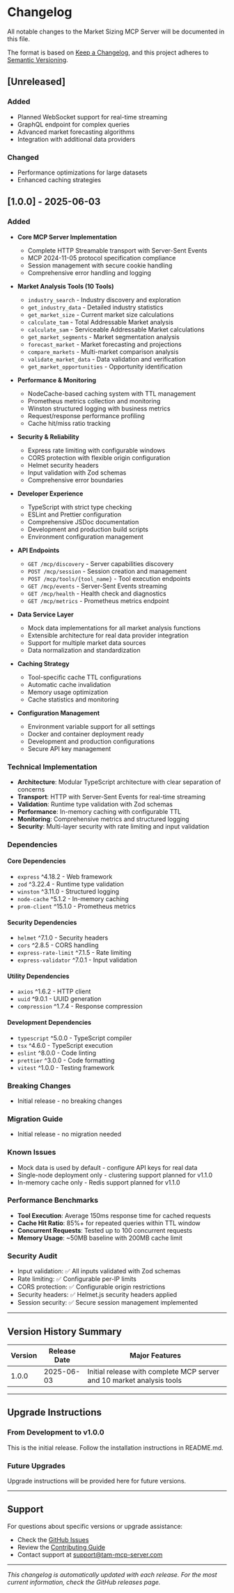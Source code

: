 # Changelog

All notable changes to the Market Sizing MCP Server will be documented in this file.

The format is based on [Keep a Changelog](https://keepachangelog.com/en/1.0.0/),
and this project adheres to [Semantic Versioning](https://semver.org/spec/v2.0.0.html).

## [Unreleased]

### Added
- Planned WebSocket support for real-time streaming
- GraphQL endpoint for complex queries
- Advanced market forecasting algorithms
- Integration with additional data providers

### Changed
- Performance optimizations for large datasets
- Enhanced caching strategies

## [1.0.0] - 2025-06-03

### Added
- **Core MCP Server Implementation**
  - Complete HTTP Streamable transport with Server-Sent Events
  - MCP 2024-11-05 protocol specification compliance
  - Session management with secure cookie handling
  - Comprehensive error handling and logging

- **Market Analysis Tools (10 Tools)**
  - `industry_search` - Industry discovery and exploration
  - `get_industry_data` - Detailed industry statistics
  - `get_market_size` - Current market size calculations
  - `calculate_tam` - Total Addressable Market analysis
  - `calculate_sam` - Serviceable Addressable Market calculations
  - `get_market_segments` - Market segmentation analysis
  - `forecast_market` - Market forecasting and projections
  - `compare_markets` - Multi-market comparison analysis
  - `validate_market_data` - Data validation and verification
  - `get_market_opportunities` - Opportunity identification

- **Performance & Monitoring**
  - NodeCache-based caching system with TTL management
  - Prometheus metrics collection and monitoring
  - Winston structured logging with business metrics
  - Request/response performance profiling
  - Cache hit/miss ratio tracking

- **Security & Reliability**
  - Express rate limiting with configurable windows
  - CORS protection with flexible origin configuration
  - Helmet security headers
  - Input validation with Zod schemas
  - Comprehensive error boundaries

- **Developer Experience**
  - TypeScript with strict type checking
  - ESLint and Prettier configuration
  - Comprehensive JSDoc documentation
  - Development and production build scripts
  - Environment configuration management

- **API Endpoints**
  - `GET /mcp/discovery` - Server capabilities discovery
  - `POST /mcp/session` - Session creation and management
  - `POST /mcp/tools/{tool_name}` - Tool execution endpoints
  - `GET /mcp/events` - Server-Sent Events streaming
  - `GET /mcp/health` - Health check and diagnostics
  - `GET /mcp/metrics` - Prometheus metrics endpoint

- **Data Service Layer**
  - Mock data implementations for all market analysis functions
  - Extensible architecture for real data provider integration
  - Support for multiple market data sources
  - Data normalization and standardization

- **Caching Strategy**
  - Tool-specific cache TTL configurations
  - Automatic cache invalidation
  - Memory usage optimization
  - Cache statistics and monitoring

- **Configuration Management**
  - Environment variable support for all settings
  - Docker and container deployment ready
  - Development and production configurations
  - Secure API key management

### Technical Implementation

- **Architecture**: Modular TypeScript architecture with clear separation of concerns
- **Transport**: HTTP with Server-Sent Events for real-time streaming
- **Validation**: Runtime type validation with Zod schemas
- **Performance**: In-memory caching with configurable TTL
- **Monitoring**: Comprehensive metrics and structured logging
- **Security**: Multi-layer security with rate limiting and input validation

### Dependencies

#### Core Dependencies
- `express` ^4.18.2 - Web framework
- `zod` ^3.22.4 - Runtime type validation
- `winston` ^3.11.0 - Structured logging
- `node-cache` ^5.1.2 - In-memory caching
- `prom-client` ^15.1.0 - Prometheus metrics

#### Security Dependencies
- `helmet` ^7.1.0 - Security headers
- `cors` ^2.8.5 - CORS handling
- `express-rate-limit` ^7.1.5 - Rate limiting
- `express-validator` ^7.0.1 - Input validation

#### Utility Dependencies
- `axios` ^1.6.2 - HTTP client
- `uuid` ^9.0.1 - UUID generation
- `compression` ^1.7.4 - Response compression

#### Development Dependencies
- `typescript` ^5.0.0 - TypeScript compiler
- `tsx` ^4.6.0 - TypeScript execution
- `eslint` ^8.0.0 - Code linting
- `prettier` ^3.0.0 - Code formatting
- `vitest` ^1.0.0 - Testing framework

### Breaking Changes
- Initial release - no breaking changes

### Migration Guide
- Initial release - no migration needed

### Known Issues
- Mock data is used by default - configure API keys for real data
- Single-node deployment only - clustering support planned for v1.1.0
- In-memory cache only - Redis support planned for v1.1.0

### Performance Benchmarks
- **Tool Execution**: Average 150ms response time for cached requests
- **Cache Hit Ratio**: 85%+ for repeated queries within TTL window
- **Concurrent Requests**: Tested up to 100 concurrent requests
- **Memory Usage**: ~50MB baseline with 200MB cache limit

### Security Audit
- Input validation: ✅ All inputs validated with Zod schemas
- Rate limiting: ✅ Configurable per-IP limits
- CORS protection: ✅ Configurable origin restrictions
- Security headers: ✅ Helmet.js security headers applied
- Session security: ✅ Secure session management implemented

---

## Version History Summary

| Version | Release Date | Major Features |
|---------|--------------|----------------|
| 1.0.0   | 2025-06-03   | Initial release with complete MCP server and 10 market analysis tools |

---

## Upgrade Instructions

### From Development to v1.0.0
This is the initial release. Follow the installation instructions in README.md.

### Future Upgrades
Upgrade instructions will be provided here for future versions.

---

## Support

For questions about specific versions or upgrade assistance:
- Check the [GitHub Issues](https://github.com/tam-mcp-server/market-sizing-mcp/issues)
- Review the [Contributing Guide](CONTRIBUTING.md)
- Contact support at support@tam-mcp-server.com

---

*This changelog is automatically updated with each release. For the most current information, check the GitHub releases page.*
